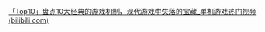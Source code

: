 [「Top10」盘点10大经典的游戏机制，现代游戏中失落的宝藏_单机游戏热门视频 (bilibili.com)](https://www.bilibili.com/video/BV1Gf421z7AD/?vd_source=cbc7c039e6bf4cb38841a63540490261)